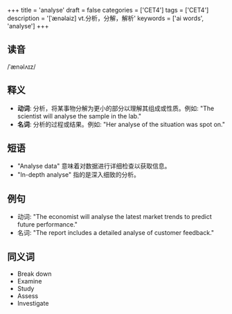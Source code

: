 +++
title = 'analyse'
draft = false
categories = ['CET4']
tags = ['CET4']
description = '[ˈænəlaiz] vt.分析，分解，解析'
keywords = ['ai words', 'analyse']
+++

## 读音
/ˈænəlʌɪz/

## 释义
- **动词**: 分析，将某事物分解为更小的部分以理解其组成或性质。例如: "The scientist will analyse the sample in the lab."
- **名词**: 分析的过程或结果。例如: "Her analyse of the situation was spot on."

## 短语
- "Analyse data" 意味着对数据进行详细检查以获取信息。
- "In-depth analyse" 指的是深入细致的分析。

## 例句
- 动词: "The economist will analyse the latest market trends to predict future performance."
- 名词: "The report includes a detailed analyse of customer feedback."

## 同义词
- Break down
- Examine
- Study
- Assess
- Investigate
